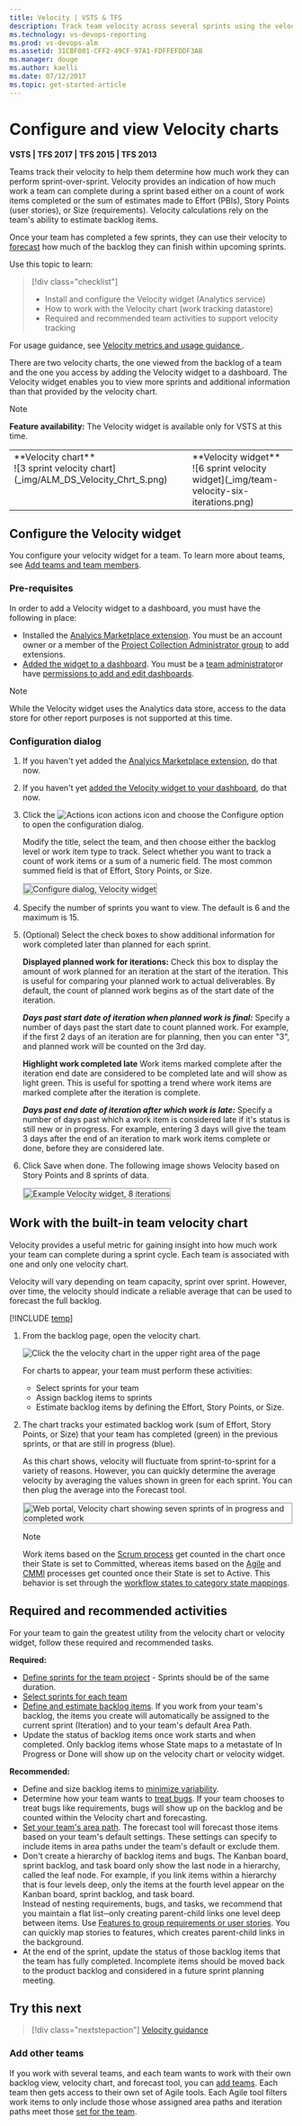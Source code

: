 ```yaml
---
title: Velocity | VSTS & TFS
description: Track team velocity across several sprints using the velocity chart or widget       
ms.technology: vs-devops-reporting  
ms.prod: vs-devops-alm
ms.assetid: 31CBF001-CFF2-49CF-97A1-FDFFEFDDF3AB
ms.manager: douge
ms.author: kaelli
ms.date: 07/12/2017
ms.topic: get-started-article
---
```



<!--- provides support for FWLINK https://go.microsoft.com/fwlink/?linkid=841878; Update when topic goes live --> 

# Configure and view Velocity charts 

<b>VSTS | TFS 2017 | TFS 2015 | TFS 2013</b> 

Teams track their velocity to help them determine how much work they can perform sprint-over-sprint. Velocity provides an indication of how much work a team can complete during a sprint based either on a count of work items completed or the sum of estimates made to Effort (PBIs), Story Points (user stories), or Size (requirements). Velocity calculations rely on the team's ability to estimate backlog items. 

Once your team has completed a few sprints, they can use their velocity to [forecast](../../work/scrum/forecast.md) how much of the backlog they can finish within upcoming sprints. 

Use this topic to learn: 

> [!div class="checklist"]
> * Install and configure the Velocity widget (Analytics service)  
> * How to work with the Velocity chart (work tracking datastore)     
> * Required and recommended team activities to support velocity tracking      

For usage guidance, see [Velocity metrics and usage guidance ](velocity-guidance.md).

There are two velocity charts, the one viewed from the backlog of a team and the one you access by adding the Velocity widget to a dashboard. The Velocity widget enables you to view more sprints and additional information than that provided by the velocity chart.   

> [!NOTE]   
> **Feature availability:** The Velocity widget is available only for VSTS at this time. 

<table>
<tr valign="top">
<td>
**Velocity chart**<br/>
![3 sprint velocity chart](_img/ALM_DS_Velocity_Chrt_S.png) 
</td>
<td>
**Velocity widget**<br/>
![6 sprint velocity widget](_img/team-velocity-six-iterations.png) 
</td>
</tr>
</table>
 
<a id="configure-widget"></a>
## Configure the Velocity widget    

You configure your velocity widget for a team. To learn more about teams, see [Add teams and team members](../../work/scale/multiple-teams.md).  

### Pre-requisites
In order to add a Velocity widget to a dashboard, you must have the following in place:  
- Installed the [Analyics Marketplace extension](https://marketplace.visualstudio.com/items?itemName=ms.vss-analytics). You must be an account owner or a member of the [Project Collection Administrator group](../../tfs-server/add-administrator-tfs.md) to add extensions.  
- [Added the widget to a dashboard](../add-widget-to-dashboard.md). You must be a [team administrator](../../work/scale/add-team-administrator.md)or have [permissions to add and edit dashboards](../dashboard-permissions.md#set-permissions). 

> [!NOTE]   
> While the Velocity widget uses the Analytics data store, access to the data store for other report purposes is not supported at this time. 

### Configuration dialog 
1. If you haven't yet added the [Analyics Marketplace extension](https://marketplace.visualstudio.com/items?itemName=ms.vss-analytics), do that now. 

2. If you haven't yet [added the Velocity widget to your dashboard](../add-widget-to-dashboard.md), do that now.  

3. Click the ![Actions icon](../_img/icons/actions-icon.png) actions icon and choose the Configure option to open the configuration dialog. 
	
	Modify the title, select the team, and then choose either the backlog level or work item type to track. Select whether you want to track a count of work items or a sum of a numeric field. The most common summed field is that of Effort, Story Points, or Size.     

	<img src="_img/team-velocity-config-dialog.png" alt="Configure dialog, Velocity widget" style="border: 2px solid #C3C3C3;" />    

4. Specify the number of sprints you want to view. The default is 6 and the maximum is 15.    

5. (Optional) Select the check boxes to show additional information for work completed later than planned for each sprint. 

	**Displayed planned work for iterations:** Check this box to
	display the amount of work planned for an iteration at the start of the iteration. 
	This is useful for comparing your planned work to actual deliverables.
	By default, the count of planned work begins as of the start date of the iteration.  

	<b><i>Days past start date of iteration when planned work is final:</i></b>  Specify a number of days past the start date to count planned work. 
	For example, if the first 2 days of an iteration are for planning, then you can enter "3", and planned work will be counted on the 3rd day. 

	**Highlight work completed late**
	Work items marked complete after the iteration end date are considered to be completed late and will show as light green. 
	This is useful for spotting a trend where work items are marked complete after the iteration is complete.
	
	<b><i>Days past end date of iteration after which work is late:</i></b>  Specify a number of days past which a work item is considered late if it's status is still new or in progress. 
	For example, entering 3 days will give the team 3 days after the end of an iteration to mark work items complete or done, before they are considered late.

6. Click Save when done. The following image shows Velocity based on Story Points and 8 sprints of data. 
   
	<img src="_img/commerce-team-velocity-eight-iterations.png" alt="Example Velocity widget, 8 iterations" style="border: 2px solid #C3C3C3;" />  



<a id="velocity-chart">   </a>
## Work with the built-in team velocity chart 
Velocity provides a useful metric for gaining insight into how much work your team can complete during a sprint cycle. Each team is associated with one and only one velocity chart.  

Velocity will vary depending on team capacity, sprint over sprint. However, over time, the velocity should indicate a reliable average that can be used to forecast the full backlog.  

[!INCLUDE [temp](../_shared/image-differences.md)]

1.	From the backlog page, open the velocity chart.  

	![Click the the velocity chart in the upper right area of the page](_img/velocity-forecast-open-chart.png)  

	For charts to appear, your team must perform these activities: 
	- Select sprints for your team  
	- Assign backlog items to sprints   
	- Estimate backlog items by defining the Effort, Story Points, or Size.
 
2.	The chart tracks your estimated backlog work (sum of Effort, Story Points, or Size) that your team has completed (green) in the previous sprints, or that are still in progress (blue).  

	As this chart shows, velocity will fluctuate from sprint-to-sprint for a variety of reasons. However, you can quickly determine the average velocity by averaging the values shown in green for each sprint. You can then plug the average into the Forecast tool.

	<img src="_img/team-velocity-chart-web-7-iterations.png" alt="Web portal, Velocity chart showing seven sprints of in progress and completed work" style="border: 2px solid #C3C3C3;" />

	>[!NOTE]  
	>Work items based on the [Scrum process](../../work/guidance/scrum-process.md) get counted in the chart once their State is set to Committed, whereas items based on the [Agile](../../work/guidance/agile-process.md) and [CMMI](../../work/guidance/cmmi-process.md) processes get counted once their State is set to Active. This behavior is set through the [workflow states to category state mappings](../../work/concepts/workflow-and-state-categories.md).
	
## Required and recommended activities   

For your team to gain the greatest utility from the velocity chart or velocity widget, follow these required and recommended tasks.  

**Required:** 
*	[Define sprints for the team project](../../work/customize/set-iteration-paths-sprints.md) - Sprints should be of the same duration. 
*	[Select sprints for each team](../../work/scale/set-team-defaults.md#activate)
*	[Define and estimate backlog items](../../work/backlogs/create-your-backlog.md#estimates). If you work from your team's backlog, the items you create will automatically be assigned to the current sprint (Iteration) and to your team's default Area Path.  
*	Update the status of backlog items once work starts and when completed. Only backlog items whose State maps to a metastate of In Progress or Done will show up on the velocity chart or velocity widget. 

**Recommended:**  
*	Define and size backlog items to [minimize variability](#minimize-variability).  
*	Determine how your team wants to [treat bugs](../../work/customize/show-bugs-on-backlog.md). If your team chooses to treat bugs like requirements, bugs will show up on the backlog and be counted within the Velocity chart and forecasting. 
*	[Set your team's area path](../../work/customize/set-area-paths.md). The forecast tool will forecast those items based on your team's default settings. These settings can specify to include items in area paths under the team's default or exclude them.     
*	Don't  create a hierarchy of backlog items and bugs. The Kanban board, sprint backlog, and task board only show the last node in a hierarchy, called the leaf node. For example, if you link items within a hierarchy that is four levels deep, only the items at the fourth level appear on the Kanban board, sprint backlog, and task board. <br/>Instead of nesting requirements, bugs, and tasks, we recommend that you maintain a flat list─only creating parent-child links one level deep between items. Use [Features to group requirements or user stories](../../work/backlogs/organize-backlog.md). You can quickly map stories to features, which creates parent-child links in the background.  
*	At the end of the sprint, update the status of those backlog items that the team has fully completed. Incomplete items should be moved back to the product backlog and considered in a future sprint planning meeting.   

## Try this next

> [!div class="nextstepaction"]
> [Velocity guidance](velocity-guidance.md)

 
### Add other teams
If you work with several teams, and each team wants to work with their own backlog view, velocity chart, and forecast tool, you can [add teams](../../work/scale/multiple-teams.md). Each team then gets access to their own set of Agile tools. Each Agile tool filters work items to only include those whose assigned area paths and iteration paths meet those [set for the team](../../work/scale/set-team-defaults.md). 

